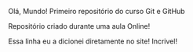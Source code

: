  Olá, Mundo!
 Primeiro repositório do curso Git e GitHub

Repositório criado durante uma aula Online!

Essa linha eu a dicionei diretamente no site! Incrivel!
